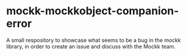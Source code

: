 # mockk-mockkobject-companion-error
A small respository to showcase what seems to be a bug in the mockk library, in order to create an issue and discuss with the Mockk team.
